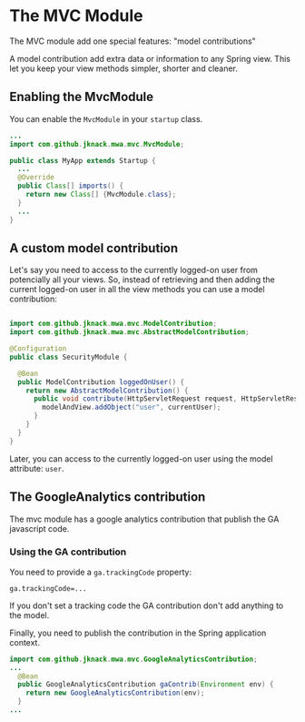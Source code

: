 # The MVC Module
The MVC module add one special features: "model contributions"

A model contribution add extra data or information to any Spring view. This let you keep your view methods simpler, shorter and cleaner.

## Enabling the MvcModule
You can enable the ```MvcModule``` in your ```startup``` class.

```java
...
import com.github.jknack.mwa.mvc.MvcModule;

public class MyApp extends Startup {
  ...
  @Override
  public Class[] imports() {
    return new Class[] {MvcModule.class};
  }
  ...
}
```

## A custom model contribution
Let's say you need to access to the currently logged-on user from potencially all your views.
So, instead of retrieving and then adding the current logged-on user in all the view methods you can use a model contribution:

```java

import com.github.jknack.mwa.mvc.ModelContribution;
import com.github.jknack.mwa.mvc.AbstractModelContribution;

@Configuration
public class SecurityModule {

  @Bean
  public ModelContribution loggedOnUser() {
    return new AbstractModelContribution() {
      public void contribute(HttpServletRequest request, HttpServletResponse response, ModelAndView modelAndView) throws IOException {
        modelAndView.addObject("user", currentUser);
      }
    }
  }
} 
```

Later, you can access to the currently logged-on user using the model attribute: ```user```.

## The GoogleAnalytics contribution
The mvc module has a google analytics contribution that publish the GA javascript code.

### Using the GA contribution
You need to provide a ```ga.trackingCode``` property:

```properties
ga.trackingCode=...
```

If you don't set a tracking code the GA contribution don't add anything to the model.

Finally, you need to publish the contribution in the Spring application context.

```java
import com.github.jknack.mwa.mvc.GoogleAnalyticsContribution;
...
  @Bean
  public GoogleAnalyticsContribution gaContrib(Environment env) {
    return new GoogleAnalyticsContribution(env);
  }
...
```